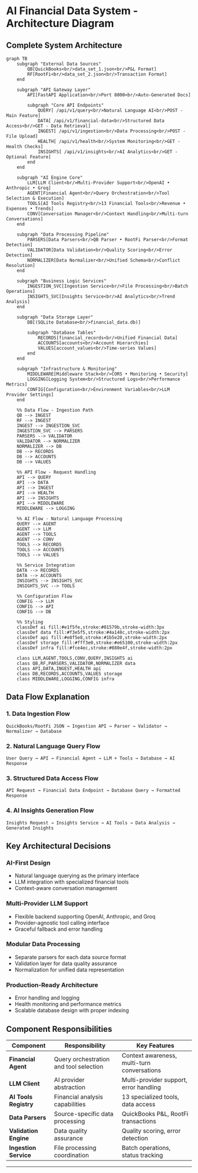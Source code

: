 # AI Financial Data System - Architecture Diagram

## Complete System Architecture

```mermaid
graph TB
    subgraph "External Data Sources"
        QB[QuickBooks<br/>data_set_1.json<br/>P&L Format]
        RF[RootFi<br/>data_set_2.json<br/>Transaction Format]
    end
    
    subgraph "API Gateway Layer"
        API[FastAPI Application<br/>Port 8000<br/>Auto-Generated Docs]
        
        subgraph "Core API Endpoints"
            QUERY[ /api/v1/query<br/>Natural Language AI<br/>POST - Main Feature]
            DATA[ /api/v1/financial-data<br/>Structured Data Access<br/>GET - Data Retrieval]
            INGEST[ /api/v1/ingestion<br/>Data Processing<br/>POST - File Upload]
            HEALTH[ /api/v1/health<br/>System Monitoring<br/>GET - Health Checks]
            INSIGHTS[ /api/v1/insights<br/>AI Analytics<br/>GET - Optional Feature]
        end
    end
    
    subgraph "AI Engine Core"
        LLM[LLM Client<br/>Multi-Provider Support<br/>OpenAI • Anthropic • Groq]
        AGENT[Financial Agent<br/>Query Orchestration<br/>Tool Selection & Execution]
        TOOLS[AI Tools Registry<br/>13 Financial Tools<br/>Revenue • Expenses • Trends]
        CONV[Conversation Manager<br/>Context Handling<br/>Multi-turn Conversations]
    end
    
    subgraph "Data Processing Pipeline"
        PARSERS[Data Parsers<br/>QB Parser • RootFi Parser<br/>Format Detection]
        VALIDATOR[Data Validation<br/>Quality Scoring<br/>Error Detection]
        NORMALIZER[Data Normalizer<br/>Unified Schema<br/>Conflict Resolution]
    end
    
    subgraph "Business Logic Services"
        INGESTION_SVC[Ingestion Service<br/>File Processing<br/>Batch Operations]
        INSIGHTS_SVC[Insights Service<br/>AI Analytics<br/>Trend Analysis]
    end
    
    subgraph "Data Storage Layer"
        DB[(SQLite Database<br/>financial_data.db)]
        
        subgraph "Database Tables"
            RECORDS[financial_records<br/>Unified Financial Data]
            ACCOUNTS[accounts<br/>Account Hierarchies]
            VALUES[account_values<br/>Time-series Values]
        end
    end
    
    subgraph "Infrastructure & Monitoring"
        MIDDLEWARE[Middleware Stack<br/>CORS • Monitoring • Security]
        LOGGING[Logging System<br/>Structured Logs<br/>Performance Metrics]
        CONFIG[Configuration<br/>Environment Variables<br/>LLM Provider Settings]
    end
    
    %% Data Flow - Ingestion Path
    QB --> INGEST
    RF --> INGEST
    INGEST --> INGESTION_SVC
    INGESTION_SVC --> PARSERS
    PARSERS --> VALIDATOR
    VALIDATOR --> NORMALIZER
    NORMALIZER --> DB
    DB --> RECORDS
    DB --> ACCOUNTS
    DB --> VALUES
    
    %% API Flow - Request Handling
    API --> QUERY
    API --> DATA
    API --> INGEST
    API --> HEALTH
    API --> INSIGHTS
    API --> MIDDLEWARE
    MIDDLEWARE --> LOGGING
    
    %% AI Flow - Natural Language Processing
    QUERY --> AGENT
    AGENT --> LLM
    AGENT --> TOOLS
    AGENT --> CONV
    TOOLS --> RECORDS
    TOOLS --> ACCOUNTS
    TOOLS --> VALUES
    
    %% Service Integration
    DATA --> RECORDS
    DATA --> ACCOUNTS
    INSIGHTS --> INSIGHTS_SVC
    INSIGHTS_SVC --> TOOLS
    
    %% Configuration Flow
    CONFIG --> LLM
    CONFIG --> API
    CONFIG --> DB
    
    %% Styling
    classDef ai fill:#e1f5fe,stroke:#01579b,stroke-width:3px
    classDef data fill:#f3e5f5,stroke:#4a148c,stroke-width:2px
    classDef api fill:#e8f5e8,stroke:#1b5e20,stroke-width:2px
    classDef storage fill:#fff3e0,stroke:#e65100,stroke-width:2px
    classDef infra fill:#fce4ec,stroke:#880e4f,stroke-width:2px
    
    class LLM,AGENT,TOOLS,CONV,QUERY,INSIGHTS ai
    class QB,RF,PARSERS,VALIDATOR,NORMALIZER data
    class API,DATA,INGEST,HEALTH api
    class DB,RECORDS,ACCOUNTS,VALUES storage
    class MIDDLEWARE,LOGGING,CONFIG infra
```

## Data Flow Explanation

### **1. Data Ingestion Flow**
```
QuickBooks/RootFi JSON → Ingestion API → Parser → Validator → Normalizer → Database
```

### **2. Natural Language Query Flow**
```
User Query → API → Financial Agent → LLM + Tools → Database → AI Response
```

### **3. Structured Data Access Flow**
```
API Request → Financial Data Endpoint → Database Query → Formatted Response
```

### **4. AI Insights Generation Flow**
```
Insights Request → Insights Service → AI Tools → Data Analysis → Generated Insights
```

## Key Architectural Decisions

### **AI-First Design**
- Natural language querying as the primary interface
- LLM integration with specialized financial tools
- Context-aware conversation management

### **Multi-Provider LLM Support**
- Flexible backend supporting OpenAI, Anthropic, and Groq
- Provider-agnostic tool calling interface
- Graceful fallback and error handling

### **Modular Data Processing**
- Separate parsers for each data source format
- Validation layer for data quality assurance
- Normalization for unified data representation

### **Production-Ready Architecture**
- Error handling and logging
- Health monitoring and performance metrics
- Scalable database design with proper indexing

## Component Responsibilities

| Component | Responsibility | Key Features |
|-----------|---------------|--------------|
| **Financial Agent** | Query orchestration and tool selection | Context awareness, multi-turn conversations |
| **LLM Client** | AI provider abstraction | Multi-provider support, error handling |
| **AI Tools Registry** | Financial analysis capabilities | 13 specialized tools, data access |
| **Data Parsers** | Source-specific data processing | QuickBooks P&L, RootFi transactions |
| **Validation Engine** | Data quality assurance | Quality scoring, error detection |
| **Ingestion Service** | File processing coordination | Batch operations, status tracking |

---